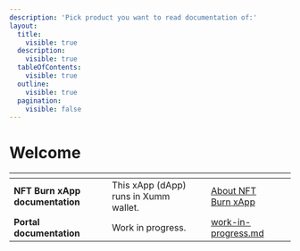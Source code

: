 ```yaml
---
description: 'Pick product you want to read documentation of:'
layout:
  title:
    visible: true
  description:
    visible: true
  tableOfContents:
    visible: true
  outline:
    visible: true
  pagination:
    visible: false
---
```


# Welcome



<table data-card-size="large" data-view="cards"><thead><tr><th></th><th></th><th data-hidden></th><th data-hidden data-card-target data-type="content-ref"></th><th data-hidden data-card-cover data-type="files"></th></tr></thead><tbody><tr><td><strong>NFT Burn xApp documentation</strong></td><td>This xApp (dApp) runs in Xumm wallet. </td><td></td><td><a href="http://localhost:5000/s/R8xsHHAcxh5Pa1tSfJI7/overview/xapp-overview">About NFT Burn xApp</a></td><td></td></tr><tr><td><strong>Portal documentation</strong></td><td>Work in progress.</td><td></td><td><a href="overview/work-in-progress.md">work-in-progress.md</a></td><td></td></tr></tbody></table>
